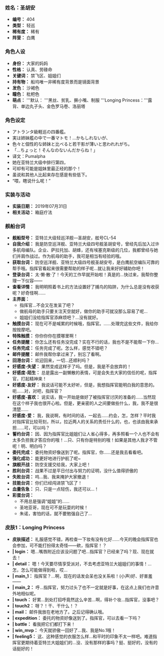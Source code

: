 ### 姓名：圣胡安
* **编号：** 404
* **类型：** 轻巡
* **稀有度：** 稀有
* **阵营：** 白鹰


### 角色人设
* **身份：** 大家的妈妈
* **性格：** 认真、劳碌命
* **关键词：** 禁飞区、姐姐们
* **持有物：** 船坞唯一非稀有度背景而是镜面背景
* **发色：** 沙褐色
* **瞳色：** 枇杷色
* **萌点：** '''默认：	'''黑丝、贫乳、撅小嘴、制服
'''Longing Princess：'''露背、单边丸子头、金色罗马卷、洛丽塔


### 角色设定
* アトランタ級軽巡の四番艦。
* 実は姉妹艦の中で一番マトモ！…かもしれないが、
* 色々と個性的な姉妹と比べると若干影が薄いと思われれがち。
* 「…ちょっと！そんなのないんだからね！」
* 译文：Pumalpha
* 她在亚特兰大级中排行第四，
* 可却有可能是姐妹里最正经的那个！
* 虽说和其他人比起来存在感是有些低下。
* “喂，瞎说什么呢！”


### 实装与活动
* **实装日期：** 2019年07月31日
* **相关活动：** 箱庭疗法


### 舰船台词
* **舰船型号：** 亚特兰大级轻巡洋舰—圣胡安，舷号CL-54
* **自我介绍：** 我是防空巡洋舰、亚特兰大级四号舰圣胡安号，曾经先后加入过许多航母编队。企业、萨拉托加、胡蜂，还有埃塞克斯级的几位，我都曾经与她们并肩作战过。作为航母的助手，我可是相当有经验的哦。
* **获取台词：** 防空巡洋舰、亚特兰大级四号舰圣胡安号，是白鹰航空编队可靠的帮手哦。指挥官看起来很需要帮助的样子呢…就让我来好好辅助你吧！
* **登录台词：** 太·懒·散·了！今天的工作早就开始啦！真是的…快过来，我帮你整理一下仪容——
* **查看详情：** 我明明照着书上的方法设置好了捕鸟的陷阱，为什么总是没有收获呢？好奇怪啊……
* **主界面：**
  * 指挥官…不会又在发呆了吧？
  * 做航母的助手只要关注天空就好，做你的助手可就没那么容易了呢…
  * 姐姐们没给指挥官添麻烦吧？…没有就好。
* **触摸台词：** 现在可不是喊累的时候哦，指挥官。……处理完这些文件，我给你按按摩吧。
* **特殊触摸：** 你你你你在摸哪里啊！
* **任务提醒：** 你怎么还有任务没完成？实在不行的话，我也不是不能帮一下你…
* **任务完成：** 任务完成了呢。怎么样，感觉不错吧？
* **邮件提醒：** 邮件我帮你拿过来了，别忘了看啊。
* **回港台词：** 欢迎回来，一切…还顺利吗？
* **好感度-失望：** 果然变成这样子了吗。但是，我是不会放弃的！
* **好感度-陌生：** 总是露出一副懒散的表情，可是会失去大家的信任的呢，指挥官，打起精神来！
* **好感度-友好：** 我说话可能不太好听，但是，我想指挥官能明白我的意思的。呃……对，对吧，指挥官？
* **好感度-喜欢：** 说实话，我一开始是做好了被指挥官讨厌的准备的……当然现在这个样子我也很开心啦。但是，更亲密的人之间要做些什么，我，我不是很清楚……
* **好感度-爱：** 我，我说啊，有时间的话，一起去……约会，怎，怎样？平时我对指挥官比较苛刻，所以，拉近两人的关系的责任什么的，也，也该由我来承担……可，可以吗？
* **誓约台词：** 因、因为指挥官比姐姐们让人省心得多，再多照看一个人也不会有太多负担我才答应你的哦！…只、只有你是特别的哦！如果是其他人我才不管呢！明、明白吗？
* **委托完成：** 委托物资好像送到了呢。指挥官，你……还是我去看看吧。
* **强化成功：** 能更好地进行护航了呢~
* **旗舰开战：** 防空支援交给我，大家上吧！
* **胜利台词：** 战果不过是平日付出与努力的证明，没什么值得骄傲的
* **失败台词：** 呜…我、我来掩护大家撤退！
* **技能台词：** 你们已经闯进禁飞区了！
* **血量告急：** 只、只是一点轻伤，我还可以…！
* **彩蛋台词：**
  * 不用总是强调“姐姐”的……
  * 圣地亚哥，现在可不是玩耍的时候！
  * 朱诺，害怕的话，就不要勉强自己了…


### 皮肤1：Longing Princess
* **皮肤描述：** 礼服感觉不错，再检查一下妆有没有化好……今天的晚会指挥官也会参加，可不能打扮得太奇怪——欸，指挥官！？
* **| login：** 嗯…嘴唇附近应该没问题了吧…指挥官？已经来了吗？现、现在就去！
* **| detail：** 嗯！今天要尽情享受派对，不去考虑亚特兰大姐姐们的事情！…怎，怎么可能做得到啦，哎…
* **| main_1：** 指挥官？…啊，现在的话发会呆也没关系啦！(小声)好、好害羞——
* **| main_2：** 呼…指挥官，努力过头了也不一定就是好事，在这点上我们也许意外地相似呢。
* **| touch：** 好累…到处打招呼竟然这么辛苦…啊，得补个妆…指挥官，没事吧？
* **| touch2：** 呀？！干、干什么！？
* **| mail：** 邮件我放在老地方了。之后记得确认哦。
* **| expedition：** 委托的物资好像送到了。指挥官，可以去看一下吗？
* **| battle：** 看我把它们都打下来！
* **| win_mvp：** 今天就骄傲一回好了…我、我是No.1哦！
* **| feeling5：** 这、这种感觉的衣服怎么样…和平时的印象不太一样吧。难道指挥官更期待着亚特兰大姐姐们的…没、没有那样的事吗？挺、挺好的，没有的话挺好的！
